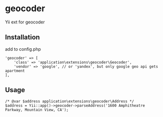 geocoder
========

Yii ext for geocoder

Installation
------------
add to config.php

    'geocoder' => [
        'class' => 'application\extensions\geocoder\Geocoder',
        'vendor' => 'google', // or 'yandex', but only google geo api gets apartment
    ],

Usage
-----
    /* @var $address application\extensions\geocoder\Address */
    $address = Yii::app()->geocoder->parseAddress('1600 Amphitheatre Parkway, Mountain View, CA');
